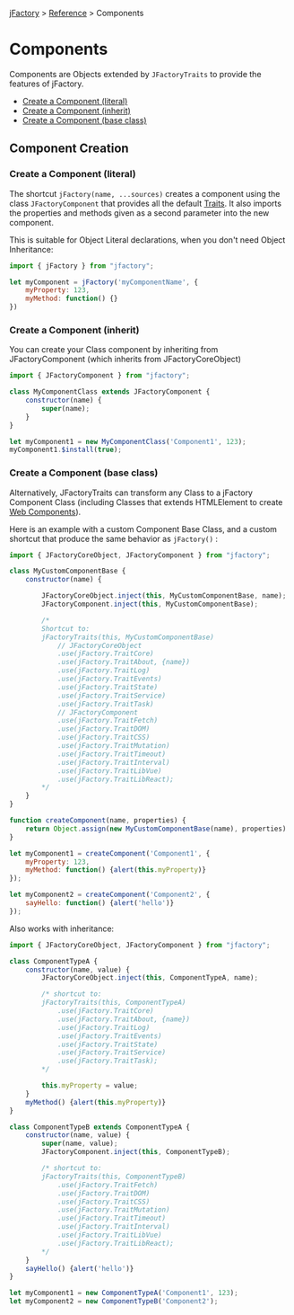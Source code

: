 [jFactory](index.md) > [Reference](ref-index.md) > Components 

# Components

Components are Objects extended by `JFactoryTraits` to provide the features of jFactory.

* [Create a Component (literal)](#create-a-component-literal)
* [Create a Component (inherit)](#create-a-component-inherit)
* [Create a Component (base class)](#create-a-component-base-class)

## Component Creation

### Create a Component (literal)

The shortcut `jFactory(name, ...sources)` creates a component using the class `JFactoryComponent` that provides all the default [Traits](ref-index.md#traits-component-features). It also imports the properties and methods given as a second parameter into the new component. 

This is suitable for Object Literal declarations, when you don't need Object Inheritance:

```javascript
import { jFactory } from "jfactory";

let myComponent = jFactory('myComponentName', {
    myProperty: 123,
    myMethod: function() {}
})
```

### Create a Component (inherit)

You can create your Class component by inheriting from JFactoryComponent (which inherits from JFactoryCoreObject)

```javascript
import { JFactoryComponent } from "jfactory";

class MyComponentClass extends JFactoryComponent {
    constructor(name) {
        super(name);
    }
}

let myComponent1 = new MyComponentClass('Component1', 123);
myComponent1.$install(true);
```

### Create a Component (base class)

Alternatively, JFactoryTraits can transform any Class to a jFactory Component Class 
(including Classes that extends HTMLElement to create [Web Components](playground/class-webcomp.md)).

Here is an example with a custom Component Base Class, and a custom shortcut that produce the same behavior as `jFactory()` :

```javascript
import { JFactoryCoreObject, JFactoryComponent } from "jfactory";

class MyCustomComponentBase {
    constructor(name) {

        JFactoryCoreObject.inject(this, MyCustomComponentBase, name);
        JFactoryComponent.inject(this, MyCustomComponentBase);

        /*
        Shortcut to:        
        jFactoryTraits(this, MyCustomComponentBase)
            // JFactoryCoreObject
            .use(jFactory.TraitCore)
            .use(jFactory.TraitAbout, {name})
            .use(jFactory.TraitLog)
            .use(jFactory.TraitEvents)
            .use(jFactory.TraitState)
            .use(jFactory.TraitService)
            .use(jFactory.TraitTask)        
            // JFactoryComponent
            .use(jFactory.TraitFetch)
            .use(jFactory.TraitDOM)
            .use(jFactory.TraitCSS)
            .use(jFactory.TraitMutation)
            .use(jFactory.TraitTimeout)
            .use(jFactory.TraitInterval)
            .use(jFactory.TraitLibVue)
            .use(jFactory.TraitLibReact);
        */
    }
}

function createComponent(name, properties) {
    return Object.assign(new MyCustomComponentBase(name), properties)
}

let myComponent1 = createComponent('Component1', {
    myProperty: 123,
    myMethod: function() {alert(this.myProperty)}
});

let myComponent2 = createComponent('Component2', {
    sayHello: function() {alert('hello')}
});
```
Also works with inheritance:

```javascript
import { JFactoryCoreObject, JFactoryComponent } from "jfactory";

class ComponentTypeA {
    constructor(name, value) {
        JFactoryCoreObject.inject(this, ComponentTypeA, name);

        /* shortcut to:
        jFactoryTraits(this, ComponentTypeA)
            .use(jFactory.TraitCore)
            .use(jFactory.TraitAbout, {name})
            .use(jFactory.TraitLog)
            .use(jFactory.TraitEvents)
            .use(jFactory.TraitState)
            .use(jFactory.TraitService)
            .use(jFactory.TraitTask);        
        */

        this.myProperty = value;
    }
    myMethod() {alert(this.myProperty)}
}

class ComponentTypeB extends ComponentTypeA {
    constructor(name, value) {
        super(name, value);
        JFactoryComponent.inject(this, ComponentTypeB);

        /* shortcut to:
        jFactoryTraits(this, ComponentTypeB)
            .use(jFactory.TraitFetch)
            .use(jFactory.TraitDOM)
            .use(jFactory.TraitCSS)
            .use(jFactory.TraitMutation)
            .use(jFactory.TraitTimeout)
            .use(jFactory.TraitInterval)
            .use(jFactory.TraitLibVue)
            .use(jFactory.TraitLibReact);
        */    
    }
    sayHello() {alert('hello')}
}

let myComponent1 = new ComponentTypeA('Component1', 123);
let myComponent2 = new ComponentTypeB('Component2');
```